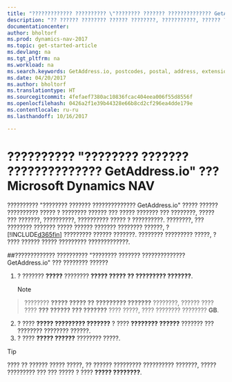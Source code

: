 ```yaml
---
title: "????????????? ?????????? \"???????? ??????? ?????????????? GetAddress.io\""
description: "?? ?????? ???????? ?????? ????????, ???????????, ?????? ? ??????????? ? ?. ?. ? ?????????????? ? ??????? ?????? GetAddress.io."
documentationcenter: 
author: bholtorf
ms.prod: dynamics-nav-2017
ms.topic: get-started-article
ms.devlang: na
ms.tgt_pltfrm: na
ms.workload: na
ms.search.keywords: GetAddress.io, postcodes, postal, address, extension
ms.date: 04/20/2017
ms.author: bholtorf
ms.translationtype: HT
ms.sourcegitcommit: 4fefaef7380ac10836fcac404eea006f55d8556f
ms.openlocfilehash: 0426a2f1e39b44328e66b8cd2cf296ea4dde179e
ms.contentlocale: ru-ru
ms.lasthandoff: 10/16/2017

---
```


# <a name="the-getaddressio-uk-postcodes-extension-to-microsoft-dynamics-nav"></a>?????????? "???????? ??????? ?????????????? GetAddress.io" ??? Microsoft Dynamics NAV
?????????? "???????? ??????? ?????????????? GetAddress.io" ????? ?????? ?????????? ????? ? ???????? ?????? ??? ????? ??????? ??? ????????, ????? ??? ???????, ??????????, ?????????? ????? ? ??????????. ????????, ??? ???????? ??????? ????? ?????? ??????? ???????? ??????, ? [!INCLUDE[d365fin](includes/d365fin_md.md)] ????????? ?????? ???????. ???????? ????????? ?????, ? ???? ?????? ????? ????????? ?????????????.  

##<a name="to-use-the-getaddressio-uk-postcodes-extension-when-you-enter-an-address"></a>????????????? ?????????? "???????? ??????? ?????????????? GetAddress.io" ??? ???????? ??????
1. ? ??????? **?????** ???????? **????? ????? ?? ????????? ???????**.  

    > [!NOTE]  
>   ???????? **????? ????? ?? ????????? ???????** ????????, ?????? ???? ???? **??? ?????? ??? ???????** ???? ?????, ???? ???????? ???????? **GB**.
2. ? ???? **????? ????????? ???????** ? ???? **???????? ??????** ??????? ??? ???????? ???????? ??????.  
3. ? ???? **????? ??????** ???????? ?????.  

> [!TIP]  
>   ???? ?? ?????? ????? ?????, ?? ?????? ????????? ?????????? ???????, ????? ????????? ??? ??? ????? ? ???? **????? ????????**.



